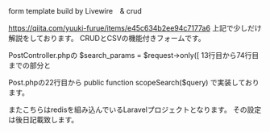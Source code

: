 form template build by Livewire　& crud

https://qiita.com/yuuki-furue/items/e45c634b2ee94c7177a6
上記で少しだけ解説をしております。
CRUDとCSVの機能付きフォームです。

PostController.phpの
$search_params = $request->only([
13行目から74行目までの部分と

Post.phpの22行目から
public function scopeSearch($query) 
で実装しております。

またこちらはredisを組み込んでいるLaravelプロジェクトとなります。
その設定は後日記載致します。
